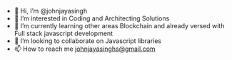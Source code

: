 - 👋 Hi, I’m @johnjayasingh
- 👀 I’m interested in Coding and Architecting Solutions
- 🌱 I’m currently learning other areas Blockchain and already versed with Full stack javascript development
- 💞️ I’m looking to collaborate on Javascript libraries 
- 📫 How to reach me johnjayasinghs@gmail.com

<!---
johnjayasingh/johnjayasingh is a ✨ special ✨ repository because its `README.md` (this file) appears on your GitHub profile.
You can click the Preview link to take a look at your changes.
--->
